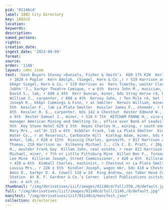 ```yaml
---
pid: '01148cd'
label: 1882 City Directory
key: 1882cd
location: 
keywords: 
description: 
named_persons: 
rights: 
creation_date: 
ingest_date: '2023-08-09'
format: 
source: 
order: '1148'
layout: cmhc_item
text: 'Gash Buyers Stoney «Daniels, Fisher & Smith’s  KER 175 KIN  Kerley John, miner,
  r 1020 n Poplar  Kern Adolph, (Siegel, Kern & Co.,) r 519 Harrison av  Kern Henry,
  bkkpr Siegel, Kern & Co, r 519 Harrison av  Kern Timothy, waiter Clarendon Hotel  Kernan
  Jobhn''J., barkpr Theatre Comique, r w 6th  Kerns John M., musician, r 328 w 6th  Kerr
  David S., lab, r 609 ¢ 4th  Kerr Duncan, miner, bds Stray Horse rd, head of 4th  Kerr
  William J., carpenter, r 608 e 4th  Kersey John, r Ten Mile rd, bet 16th and 17th  Kerwin
  Joseph R., bkkpr Cummings & Finn, r at Smelter  Kerwin William, miner, bde 300 e
  5th  Kessler F., lab La Plata Smelter  Kessler James F., shoemkr, r Poplar ne cor
  8th  Kessler_R. G., carpenter, bds 142 e Chestnut  Kester Edmund W., dentist, 208
  e 6th  Kester Samuel J., miner, r 516 © 7th  KETCHAM FRANK H., vice-prest and genl
  manager American Mining and Smelting Co., office over Bank of Leadville, r 110 w
  9th  Key Stone Hotel 629 ¢ 5th  Keyes Charles H., mining, r south end Leiter av  Keys
  Mary Mrs., col’dr 115 w 6th  Kibbler Frank, lab La Plata Smelter  Kidd Caleb, engineer
  Water Co., r at Reservoir, Carbonate Hill  Kielkup Adam, miner, bds 626 e 5th  Kierulff
  Anker, lab, r 620 e 12th  Kiessig Charles, gunsmith, r 817 Harrison av  Kilduff
  Thomas, 210 Harrison av  Kilkenny Michael J., clk C. E. Pratt, r 20g n Pine  Kiliacky
  H., moulder Frank Gay  Killam John, real estate, r rear 812 Harrison av  Killeoyne
  Michael, miner, r 7th nr Little Pittsburg Mine  Killen Ben F., foreman Robert E.
  Lee Mine  Killoran Joseph, Street Commissioner, r 420 w 6th  Killoran William, miner,
  r 420 w 6th  Kimball Charles, machinist, r Chestnut nr La Plata Smelter  Kimball
  Louisa Mrs., r 226 ¢ 5th  Kindler Joseph, wagon mkr, bds 418 w Chestnut  Kindred
  Amos D., barkpr D. A. Cowell 118 w 2d  King Andrew, sec Tabor Hose Co., Central
  Station  At B. F. Gardner & Co.’s Corner  Latest Publications scctstor, Serrison
  ave. a ach st.          '
thumbnail: "/img/derivatives/iiif/images/01148cd/full/250,/0/default.jpg"
full: "/img/derivatives/iiif/images/01148cd/full/1140,/0/default.jpg"
manifest: "/img/derivatives/iiif/01148cd/manifest.json"
collection: directories
---
```

